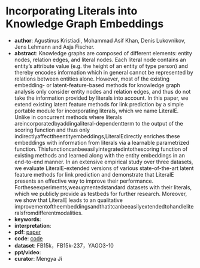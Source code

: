 # Incorporating Literals into Knowledge Graph Embeddings
- **author**: Agustinus Kristiadi, Mohammad Asif Khan, Denis Lukovnikov, Jens Lehmann and Asja Fischer.
- **abstract**:  Knowledge graphs are composed of different elements: entity nodes, relation edges, and literal nodes. Each literal node contains an entity’s attribute value (e.g. the height of an entity of type person) and thereby encodes information which in general cannot be represented by relations between entities alone. However, most of the existing embedding- or latent-feature-based methods for knowledge graph analysis only consider entity nodes and relation edges, and thus do not take the information provided by literals into account. In this paper, we extend existing latent feature methods for link prediction by a simple portable module for incorporating literals, which we name LiteralE. Unlike in concurrent methods where literals areincorporatedbyaddingaliteral-dependentterm to the output of the scoring function and thus only indirectlyaffecttheentityembeddings,LiteralEdirectly enriches these embeddings with information from literals via a learnable parametrized function. Thisfunctioncanbeeasilyintegratedintothescoring function of existing methods and learned along with the entity embeddings in an end-to-end manner. In an extensive empirical study over three datasets, we evaluate LiteralE-extended versions of various state-of-the-art latent feature methods for link prediction and demonstrate that LiteralE presents an effective way to improve their performance. Fortheseexperiments,weaugmentedstandard datasets with their literals, which we publicly provide as testbeds for further research. Moreover, we show that LiteralE leads to an qualitative improvementoftheembeddingsandthatitcanbeeasilyextendedtohandleliteralsfromdifferentmodalities.
- **keywords**:  
- **interpretation**: []()
- **pdf**: [paper](https://arxiv.org/pdf/1802.00934.pdf)
- **code**: [code](https://github.com/SmartDataAnalytics/POEM/blob/534097841a4453271c82d9fcfb0b1743e2b3f765/src/poem/models/multimodal/complex_literal_cwa.py)
- **dataset**:   FB15k，FB15k-237，YAGO3-10
- **ppt/video**:
- **curator**: Mengya Ji
